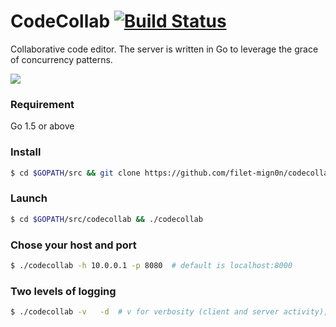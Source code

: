 CodeCollab [![Build Status](https://travis-ci.org/filet-mign0n/codecollab.svg?branch=master)](https://travis-ci.org/filet-mign0n/codecollab)
========

Collaborative code editor. The server is written in Go to leverage the grace of concurrency patterns.

<img src="https://raw.githubusercontent.com/filet-mign0n/filet-mignon.github.io/master/images/codecollab.gif">

### Requirement
Go 1.5 or above
### Install
```sh
$ cd $GOPATH/src && git clone https://github.com/filet-mign0n/codecollab && cd codecollab && go get ./... && go test && go build
```
### Launch
```sh
$ cd $GOPATH/src/codecollab && ./codecollab
```
### Chose your host and port
```sh
$ ./codecollab -h 10.0.0.1 -p 8080	# default is localhost:8000
```
### Two levels of logging
```sh
$ ./codecollab -v	-d	# v for verbosity (client and server activity), d for debug
```
